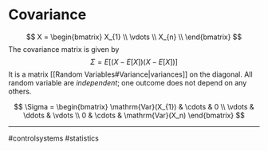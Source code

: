 # Covariance

$$
X =
\begin{bmatrix}
X_{1} \\
\vdots \\
X_{n} \\
\end{bmatrix}
$$
The covariance matrix is given by
$$
\Sigma = E[(X - E[X])(X - E[X])]
$$
It is a matrix [[Random Variables#Variance|variances]] on the diagonal. All random variable are *independent*; one outcome does not depend on any others.

$$
\Sigma =
\begin{bmatrix}
\mathrm{Var}(X_{1}) & \cdots & 0 \\
\vdots & \ddots & \vdots \\
0 & \cdots & \mathrm{Var}(X_n)
\end{bmatrix}
$$




---
#controlsystems #statistics